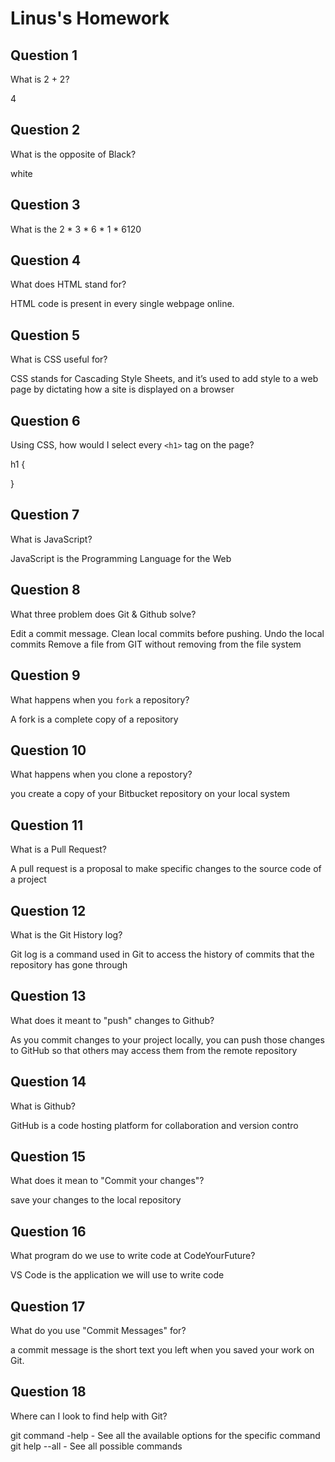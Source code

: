 # Linus's Homework

## Question 1

What is 2 + 2?

4

## Question 2

What is the opposite of Black?

white

## Question 3

What is the  2 * 3 * 6 * 1 *
 6120

## Question 4 

What does HTML stand for?

 HTML code is present in every single webpage online.

## Question 5

What is CSS useful for?

 CSS stands for Cascading Style Sheets, and it’s used to add style to a web page by dictating how a site is displayed on a browser

## Question 6

Using CSS, how would I select every `<h1>` tag on the page?


h1 {

}


## Question 7

What is JavaScript?

JavaScript is the Programming Language for the Web

## Question 8

What three problem does Git & Github solve?

Edit a commit message. 
Clean local commits before pushing. 
Undo the local commits
Remove a file from GIT without removing from the file system

## Question 9

What happens when you `fork` a repository?

A fork is a complete copy of a repository

## Question 10 

What happens when you clone a repostory?

 you create a copy of your Bitbucket repository on your local system


## Question 11

What is a Pull Request?

A pull request is a proposal to make specific changes to the source code of a project

## Question 12

What is the Git History log?

Git log is a command used in Git to access the history of commits that the repository has gone through

## Question 13

What does it meant to "push" changes to Github?

As you commit changes to your project locally, you can push those changes to GitHub so that others may access them from the remote repository

## Question 14

What is Github?

GitHub is a code hosting platform for collaboration and version contro

## Question 15

What does it mean to "Commit your changes"?

 save your changes to the local repository

## Question 16

What program do we use to write code at CodeYourFuture?

VS Code is the application we will use to write code

## Question 17

What do you use "Commit Messages" for?

a commit message is the short text you left when you saved your work on Git.

## Question 18

Where can I look to find help with Git?

git command -help -  See all the available options for the specific command
git help --all -  See all possible commands
